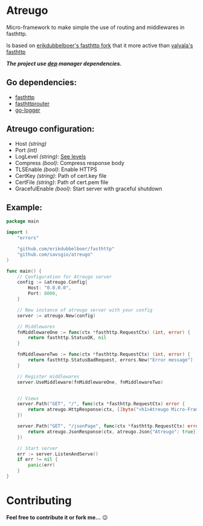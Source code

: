 Atreugo
=======

Micro-framework to make simple the use of routing and middlewares in fasthttp.

Is based on [erikdubbelboer's fasthttp fork](https://github.com/erikdubbelboer/fasthttp) that it more active than [valyala's fasthttp](https://github.com/valyala/fasthttp)

***The project use [dep](https://golang.github.io/dep/) manager dependencies.***

## Go dependencies:

- [fasthttp](https://github.com/erikdubbelboer/fasthttp)
- [fasthttprouter](https://github.com/thehowl/fasthttprouter)
- [go-logger](https://github.com/savsgio/go-logger)


## Atreugo configuration:

- Host *(string)*
- Port *(int)*
- LogLevel *(string)*: [See levels](https://github.com/savsgio/go-logger/blob/master/README.md)
- Compress *(bool)*:  Compress response body
- TLSEnable *(bool)*:  Enable HTTPS
- CertKey *(string)*: Path of cert.key file
- CertFile *(string)*: Path of cert.pem file
- GracefulEnable *(bool)*: Start server with graceful shutdown


## Example:

```go
package main

import (
	"errors"

	"github.com/erikdubbelboer/fasthttp"
	"github.com/savsgio/atreugo"
)

func main() {
	// Configuration for Atreugo server
	config := &atreugo.Config{
		Host: "0.0.0.0",
		Port: 8000,
	}

	// New instance of atreugo server with your config
	server := atreugo.New(config)

	// Middlewares
	fnMiddlewareOne := func(ctx *fasthttp.RequestCtx) (int, error) {
		return fasthttp.StatusOK, nil
	}

	fnMiddlewareTwo := func(ctx *fasthttp.RequestCtx) (int, error) {
		return fasthttp.StatusBadRequest, errors.New("Error message")
	}

	// Register middlewares
	server.UseMiddleware(fnMiddlewareOne, fnMiddlewareTwo)


	// Views
	server.Path("GET", "/", func(ctx *fasthttp.RequestCtx) error {
		return atreugo.HttpResponse(ctx, []byte("<h1>Atreugo Micro-Framework</h1>"))
	})

	server.Path("GET", "/jsonPage", func(ctx *fasthttp.RequestCtx) error {
		return atreugo.JsonResponse(ctx, atreugo.Json{"Atreugo": true})
	})

	// Start server
	err := server.ListenAndServe()
	if err != nil {
		panic(err)
	}
}

```

Contributing
============

**Feel free to contribute it or fork me...** :wink:
